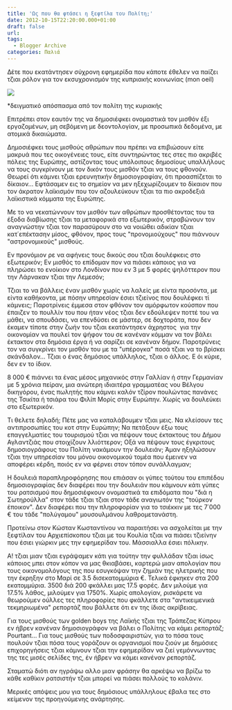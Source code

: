 ```yaml
---
title: 'Ως που θα φτάσει η ξεφτίλα του Πολίτη;'
date: 2012-10-15T22:20:00.000+01:00
draft: false
url: 
tags:
  - Blogger Archive
categories: Παλιά
---
```


Δέτε που εκατάντησεν σύχρονη εφημερίδα που κάποτε έθελεν να παίζει τζιαι ρόλον για τον εκσυχρονισμόν της κυπριακής κοινωνίας (mon oeil)

  

[![](https://blogger.googleusercontent.com/img/b/R29vZ2xl/AVvXsEiZpsY68GKmo60cGj6sn-QFP1rFjOcgEStut5feVQYHQydMr1Zp8bDR0WrdQ5uS69bMwpzKkev3YidsiSCgabR95GfUzQlH2AYGLGF3y2vuYKe3HHRvJoFD2p59od2AfzHuvoO96eYufog/s320/%CE%A0%CE%BF%CE%BB%CE%B9%CF%84%CE%B7%CF%82.png)](https://blogger.googleusercontent.com/img/b/R29vZ2xl/AVvXsEiZpsY68GKmo60cGj6sn-QFP1rFjOcgEStut5feVQYHQydMr1Zp8bDR0WrdQ5uS69bMwpzKkev3YidsiSCgabR95GfUzQlH2AYGLGF3y2vuYKe3HHRvJoFD2p59od2AfzHuvoO96eYufog/s1600/%CE%A0%CE%BF%CE%BB%CE%B9%CF%84%CE%B7%CF%82.png)

  

\*δειγματικό απόσπασμα από τον πολίτη της κυριακής 

  

  

Επιτρέπει στον εαυτόν της να δημοσιέφκει ονομαστικά τον μισθόν έξι εργαζομένων, μη σεβόμενη με δεοντολογίαν, με προσωπικά δεδομένα, με ατομικά δικαιώματα.

  

Δημοσιέφκει τους μισθούς αθρώπων που πρέπει να επιβιώσουν είτε μακρυά που τες οικογένειες τους, είτε συντηρώντας τες στες πιο ακριβές πόλεις της Ευρώπης, αστίζοντας τους υπόλοιπους δημοσίους υπαλλήλους να τους συγκρίνουν με τον δικόν τους μισθόν τζιαι να τους φθονούν. Θεωρεί ότι κάμνει τζιαι ερευνητικήν δημοσιογραφίαν, ότι προασπίζεται το δίκαιον... Εφτάσαμεν εις το σημείον να μεν ηξεχωρίζουμεν το δίκαιον που τον άκρατον λαϊκισμόν που τον αζουλεύκουν τζιαι τα πιο ακροδεξιά λαϊκιστικά κόμματα της Ευρώπης. 

  

Με το να νεκατώννουν τον μισθόν των αθρώπων προσθέτοντας του τα έξοδα διαβίωσης τζιαι τα μεταφορικά στο εξωτερικόν, στραβώνουν τον αναγνώστην τζιαι τον παρασύρουν στο να νοιώθει αδικίαν τζιαι κατ΄επέκτασην μίσος, φθόνον, προς τους "προνομιούχους" που πιάννουν "αστρονομικούς" μισθούς.

  

Εν προνόμιον ρε να αφήνεις τους δικούς σου τζιαι δουλέφκεις στο εξωτερικόν; Εν μισθός το επίδομαν πον να πιάσει κάποιος για να πληρώσει το ενοίκιον στο Λονδίνον που εν 3 με 5 φορές ψηλόττερον που την Λάρνακαν τζιαι την Λεμεσόν;

  

Τζιαι το να βάλλεις έναν μισθόν χωρίς να λαλείς με είντα προσόντα, με είντα καθήκοντα, με πόσην υπηρεσίαν έσιει τζιείνος που δουλέφκει τί κάμνεις; Παροτρίνεις έμμεσα στον φθόνον τον αμόρφωτον κούσπον που έπαιζεν το πουλλίν του που ήταν νέος τζιαι δεν εδούλεψεν ποττέ του να μάθει, να σπουδάσει, να επενδύσει σε μάστερ, σε δοχτοράτα, που δεν έκαμεν τίποτε στην ζωήν του τζιαι εκατάντησεν άχρηστος  για την οικονομίαν να πουλεί τον ψήφον του σε κανέναν κόμμαν να τον βάλει έκτακτον στα δημόσια έργα ή να σαρίζει σε κανέναν δήμον. Παροτρύνεις τον να συγκρίνει τον μισθόν του με τα "υπέρογκα" ποσά τζιαι να το βρίσκει σκάνδαλον... Τζιαι ο ένας δημόσιος υπάλληλος, τζιαι ο άλλος. Ε όι κύριε, δεν εν το ίδιον.

  

8 000 € πιάννει τα ένας μέσος μηχανικός στην Γαλλίαν ή στην Γερμανίαν με 5 χρόνια πείραν, μια ανώτερη ιδιαιτέρα γραμματέας νου Βέλγου δικηγόρου, ένας πωλητής που κάμνει καλόν τζίρον πουλώντας πανάνες της Τσικίτα ή τσιάρα του Φιλίπ Μορίς στην Ευρώπην. Χωρίς να δουλεύκει στο εξωτερικόν. 

  

Τι θελετε δηλαδή; Πέτε μας να καταλάβουμεν τζιαι μεις. Να κλείσουν τες αντιπροσωπίες του κοτ στην Ευρώπην; Να πετάξουν έξω τους επαγγελματίες του τουρισμού τζιαι να πέψουν τους έκτακτους του Δήμου Αγλαντζιάς που στοιχίζουν λλιόττερον; Οξά να πέψουν τους έγκριτους δημοσιογράφους του Πολίτη νακάμουν την δουλειάν; Άμαν ηξηλώσουν τζιαι την υπηρεσίαν του μόνου οικονομικού τομέα που έμεινεν να αποφέρει κέρδη, ποιός εν να φέρνει στον τόπον συνάλλαγμαν;

  

Η δουλειά παραπληροφόρησης που επιάσαν οι γύπες τούτου του επιπέδου δημοσιογραφίας δεν διαφέρει που την δουλειάν που κάμνουν κάτι γύπες του ρατσισμού που δημοσιέφκουν ονομαστικά τα επιδόματα που "διά η Σωτηρούλλα" στον τάδε τζιαι τζιαι στον τάδε αναγιωτόν της "τούρκον έποικον". Δεν διαφέρει που την πληροφορίαν για το τσιέκκιν με τες 7΄000 € του τάδε "πολύγαμου" μουσουλμάνου λαθρομετανάστη.

  

Προτείνω στον Κώσταν Κωσταντίνου να παραιτήσει να ασχολείται με την ξεφτίλαν του Αρχιεπίσκοπου τζιαι με του Κουλία τζιαι να πιάσει τζιείνην που έσιει γιώρκιν μες την εφημερίδαν του. Μάσσιαλλα έσιει πόλικην.

  

Α! τζιαι μιαν τζιαι εγράψαμεν κάτι για τούτην την φυλλάδαν τζιαι ίσως κάποιος μπει στον κόπον να μας θκιαβάσει, καρτερώ μιαν απολογίαν που τους οικονομολόγους της που εσυγκόψαν την ζημιάν της ηλετρικής που την έκρηξην στο Μαρί σε 3.5 δισεκατομμύρια €. Τελικά έφκηκεν στα 200 εκατομμύρια. 3500 διά 200 φκάλλει μας 17.5 φορές. Δεν μιλούμε για 17.5% λάθος, μιλούμεν για 1750%. Χωρίς απολογίαν, ρισκάρετε να θεωρούμεν ούλλες τες πληροφορίες που φκάλλετε στα "αντικειμενικά τεκμηριωμένα" ρεπορτάζ που βάλλετε ότι εν της ίδιας ακρίβειας.

  

Για τους μισθούς των golden boys της Λαϊκής τζιαι της Τράπεζας Κύπρου εν ήβρεν κανέναν δημοσιογράφον να βάλει ο Πολίτης να κάμει ρεπορτάζ; Pourtant... Για τους μισθούς των ποδοσφαιριστών, για το πόσα τους πουλούν τζιαι πόσα τους γοράζουν οι οργανισμοί που ζιούν με δημόσιες επιχορηγήσεις τζιαι κάμνουν τζιαι την εφημερίδαν να ζιεί γεμόννωντας της τες μισές σελίδες της, έν ήβρεν να κάμει κανέναν ρεπορτάζ.

  

Σταματώ διότι αν ηγράψω αλλο μιαν φράσην θα αρκέψω να βρίζω το κάθε καθίκιν ρατσιστήν τζιαι μπορεί να πιάσει πολλούς το κολάνιν.

  

Μερικές απόψεις μου για τους δημόσιους υπάλληλους έβαλα τες στο κείμενον της προηγούμενης ανάρτησης.
